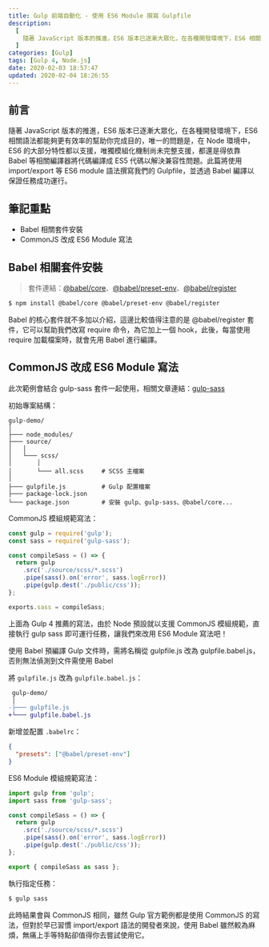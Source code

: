 ```yaml
---
title: Gulp 前端自動化 - 使用 ES6 Module 撰寫 Gulpfile
description:
  [
    隨著 JavaScript 版本的推進，ES6 版本已逐漸大眾化，在各種開發環境下，ES6 相關語法都能夠更有效率的幫助你完成目的，唯一的問題是，在 Node 環境中，ES6 的大部分特性都以支援，唯獨模組化機制尚未完整支援，都還是得依靠 Babel 等相關編譯器將代碼編譯成 ES5 代碼以解決兼容性問題。此篇將使用 import/export 等 ES6 module 語法撰寫我們的 Gulpfile，並透過 Babel 編譯以保證任務成功運行。,
  ]
categories: [Gulp]
tags: [Gulp 4, Node.js]
date: 2020-02-03 18:57:47
updated: 2020-02-04 18:26:55
---
```


## 前言

隨著 JavaScript 版本的推進，ES6 版本已逐漸大眾化，在各種開發環境下，ES6 相關語法都能夠更有效率的幫助你完成目的，唯一的問題是，在 Node 環境中，ES6 的大部分特性都以支援，唯獨模組化機制尚未完整支援，都還是得依靠 Babel 等相關編譯器將代碼編譯成 ES5 代碼以解決兼容性問題。此篇將使用 import/export 等 ES6 module 語法撰寫我們的 Gulpfile，並透過 Babel 編譯以保證任務成功運行。

## 筆記重點

- Babel 相關套件安裝
- CommonJS 改成 ES6 Module 寫法

## Babel 相關套件安裝

> 套件連結：[@babel/core](https://www.npmjs.com/package/@babel/core)、[@babel/preset-env](https://www.npmjs.com/package/@babel/preset-env)、[@babel/register](https://www.npmjs.com/package/@babel/register)

```bash
$ npm install @babel/core @babel/preset-env @babel/register
```

Babel 的核心套件就不多加以介紹，這邊比較值得注意的是 @babel/register 套件，它可以幫助我們改寫 require 命令，為它加上一個 hook，此後，每當使用 require 加載檔案時，就會先用 Babel 進行編譯。

## CommonJS 改成 ES6 Module 寫法

<div class="note warning">此次範例會結合 gulp-sass 套件一起使用，相關文章連結：<a href="https://awdr74100.github.io/2019-12-31-gulp-gulpsass/" target="_blank">gulp-sass</a></div>

初始專案結構：

```plain
gulp-demo/
│
├─── node_modules/
├─── source/
│   │
│   └─── scss/
│       │
│       └─── all.scss     # SCSS 主檔案
│
├─── gulpfile.js          # Gulp 配置檔案
├─── package-lock.json
└─── package.json         # 安裝 gulp、gulp-sass、@babel/core...
```

CommonJS 模組規範寫法：

```js
const gulp = require('gulp');
const sass = require('gulp-sass');

const compileSass = () => {
  return gulp
    .src('./source/scss/*.scss')
    .pipe(sass().on('error', sass.logError))
    .pipe(gulp.dest('./public/css'));
};

exports.sass = compileSass;
```

上面為 Gulp 4 推薦的寫法，由於 Node 預設就以支援 CommonJS 模組規範，直接執行 gulp sass 即可運行任務，讓我們來改用 ES6 Module 寫法吧！

<div class="note danger">使用 Babel 預編譯 Gulp 文件時，需將名稱從 gulpfile.js 改為 gulpfile.babel.js，否則無法偵測到文件需使用 Babel</div>

將 `gulpfile.js` 改為 `gulpfile.babel.js`：

```diff
 gulp-demo/
 │
-├─── gulpfile.js
+└─── gulpfile.babel.js
```

新增並配置 `.babelrc`：

```json
{
  "presets": ["@babel/preset-env"]
}
```

ES6 Module 模組規範寫法：

```js
import gulp from 'gulp';
import sass from 'gulp-sass';

const compileSass = () => {
  return gulp
    .src('./source/scss/*.scss')
    .pipe(sass().on('error', sass.logError))
    .pipe(gulp.dest('./public/css'));
};

export { compileSass as sass };
```

執行指定任務：

```bash
$ gulp sass
```

此時結果會與 CommonJS 相同，雖然 Gulp 官方範例都是使用 CommonJS 的寫法，但對於早已習慣 import/export 語法的開發者來說，使用 Babel 雖然較為麻煩，無痛上手等特點卻值得你去嘗試使用它。
